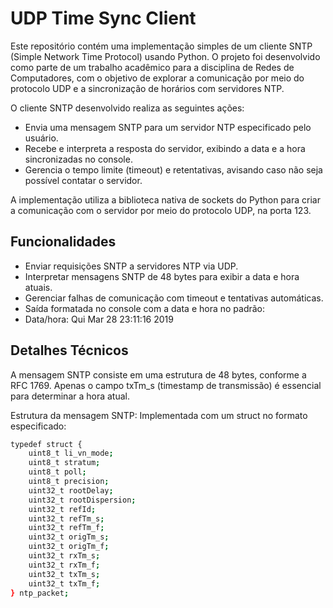 # UDP Time Sync Client
Este repositório contém uma implementação simples de um cliente SNTP (Simple Network Time Protocol) usando Python. O projeto foi desenvolvido como parte de um trabalho acadêmico para a disciplina de Redes de Computadores, com o objetivo de explorar a comunicação por meio do protocolo UDP e a sincronização de horários com servidores NTP.

O cliente SNTP desenvolvido realiza as seguintes ações:

- Envia uma mensagem SNTP para um servidor NTP especificado pelo usuário.
- Recebe e interpreta a resposta do servidor, exibindo a data e a hora sincronizadas no console.
- Gerencia o tempo limite (timeout) e retentativas, avisando caso não seja possível contatar o servidor.

A implementação utiliza a biblioteca nativa de sockets do Python para criar a comunicação com o servidor por meio do protocolo UDP, na porta 123.

## Funcionalidades

- Enviar requisições SNTP a servidores NTP via UDP.
- Interpretar mensagens SNTP de 48 bytes para exibir a data e hora atuais.
- Gerenciar falhas de comunicação com timeout e tentativas automáticas.
- Saída formatada no console com a data e hora no padrão:
- Data/hora: Qui Mar 28 23:11:16 2019

## Detalhes Técnicos

A mensagem SNTP consiste em uma estrutura de 48 bytes, conforme a RFC 1769. Apenas o campo txTm_s (timestamp de transmissão) é essencial para determinar a hora atual.

Estrutura da mensagem SNTP:
Implementada com um struct no formato especificado:

```bash
typedef struct {
    uint8_t li_vn_mode;
    uint8_t stratum;
    uint8_t poll;
    uint8_t precision;
    uint32_t rootDelay;
    uint32_t rootDispersion;
    uint32_t refId;
    uint32_t refTm_s;
    uint32_t refTm_f;
    uint32_t origTm_s;
    uint32_t origTm_f;
    uint32_t rxTm_s;
    uint32_t rxTm_f;
    uint32_t txTm_s;
    uint32_t txTm_f;
} ntp_packet;
```
